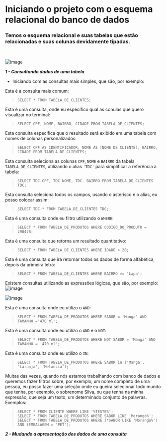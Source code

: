 **<h1>Iniciando o projeto com o esquema relacional do banco de dados</h1>**
<h3>Temos o esquema relacional e suas tabelas que estão relacionadas e suas colunas devidamente tipadas.</h3><br>

![image](https://github.com/user-attachments/assets/0d8bd025-a77a-4f43-839a-22e65837cfd2)

***1 - Consultando dados de uma tabela***
 - Iniciando com as consultas mais simples, que são, por exemplo:

Esta é a consulta mais comum:
>`SELECT * FROM TABELA_DE_CLIENTES;`<br>

Esta é uma consulta, onde eu específico qual as conulas que quero visualizar no terminal:
>`SELECT CPF, NOME, BAIRRO, CIDADE FROM TABELA_DE_CLIENTES;`<br>

Esta consulta especifica que o resultado será exibido em uma tabela com nomes de colunas personalizados:
>`SELECT CPF AS IDENTIFICADOR, NOME AS [NOME DE CLIENTE], BAIRRO, CIDADE FROM TABELA_DE_CLIENTES;`<br>

Esta consulta seleciona as colunas `CPF`, `NOME` e `BAIRRO` da tabela `TABELA_DE_CLIENTES`, utilizando o alias `'TDC'` para simplificar a referência à tabela:
>`SELECT TDC.CPF, TDC.NOME, TDC. BAIRRO FROM TABELA_DE_CLIENTES TDC;`<br>

Esta consulta seleciona todos os campos, usando o asterisco e o alias, eu posso colocar assim:
>`SELECT TDC.* FROM TABELA_DE_CLIENTES TDC;`<br>

Esta é uma consulta onde eu filtro utilizando o `WHERE`:
>`SELECT * FROM TABELA_DE_PRODUTOS WHERE CODIGO_DO_PRODUTO = 290478;`<br>

Esta é uma consulta que retorna um resultado quantitativo:
>`SELECT * FROM TABELA_DE_CLIENTES WHERE IDADE > 20;`<br>

Esta é uma consulta que irá retornar todos os dados de forma alfabética, depois da primeira letra:
>`SELECT * FROM TABELA_DE_CLIENTES WHERE BAIRRO >= 'Lapa';`<br>

Existem consultas utilizando as expressões lógicas, que são, por exemplo:<br>
![image](https://github.com/user-attachments/assets/733b75de-855a-479c-92e8-e19c379919a9)

![image](https://github.com/user-attachments/assets/4a81be3d-3729-471a-a309-0ff9f05d2458)

Esta é uma consulta onde eu utilizo o `AND`:
>`SELECT * FROM TABELA_DE_PRODUTOS WHERE SABOR = 'Manga' AND TAMANHO ='470 ml';`<br>

Esta é uma consulta onde eu utilizo o `AND` e o `NOT`:
>`SELECT * FROM TABELA_DE_PRODUTOS WHERE NOT SABOR = 'Manga' AND TAMANHO = '470 ml';`<br>

Esta é uma consulta onde eu utilizo o `IN`:
>`SELECT * FROM TABELA_DE_PRODUTOS WHERE SABOR in ('Manga', 'Laranja', 'Melancia');`<br>

Muitas das vezes, quando nós estamos trabalhando com banco de dados e queremos fazer filtros sobre, por exemplo, um nome completo de uma pessoa, eu posso fazer uma seleção onde eu queira selecionar todo mundo que tenha, por exemplo, o sobrenome Silva, ou que tenha na minha expressão, que seja um texto, um determinado conjunto de palavras.<br>
Exemplos:<br>
>`SELECT * FROM CLIENTE WHERE LIKE '%TESTE%';`<br>
>`SELECT * FROM TABELA_DE_PRODUTOS WHERE SABOR LIKE 'Morango%';`<br>
>`SELECT * FROM TABELA_DE_PRODUTOS WHERE (*SABOR LIKE 'Morango%') AND (EMBALAGEM = 'PET');`<br>

***2 - Mudando a apresentação dos dados de uma consulta***
